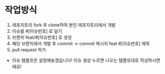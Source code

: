 # 작업방식
1. 레포지토리 fork 후 clone하여 본인 레포지토리에서 개발
2. 이슈를 #[이슈번호] 로 달기
3. 브랜치 feat/#[이슈번호] 로 생성
4. 해당 브랜치에서 개발 후 commit -> commit 메시지 feat #[이슈번호] 제목
5. pull request 하기

* 이슈 템플릿은 설정해놓겠습니다! 
이슈 생성 누르면 나오는 템플릿대로 작성하시면 돼요!
